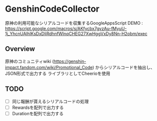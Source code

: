# GenshinCodeCollector
原神の利用可能なシリアルコードを収集するGoogleAppsScript
DEMO : https://script.google.com/macros/s/AKfycbx7gvzAu-fMyuU-1j_YhcnUAlhIKsDxDliRdhnfWInqCHEG27XwHggVxDy8Nn-H2obm/exec

## Overview
原神のコミュニティwiki (https://genshin-impact.fandom.com/wiki/Promotional_Code) からシリアルコードを抽出し、JSON形式で出力する
ライブラリとしてCheerioを使用

## TODO
- [ ] 同じ報酬が貰えるシリアルコードの処理
- [ ] Rewardsを配列で出力する
- [ ] Durationを配列で出力する
